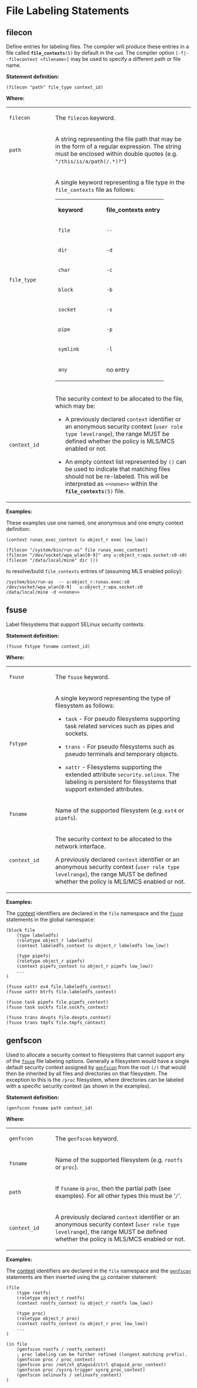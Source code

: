 File Labeling Statements
========================

filecon
-------

Define entries for labeling files. The compiler will produce these entries in a file called **`file_contexts`**`(5)` by default in the `cwd`. The compiler option `[-f|--filecontext <filename>]` may be used to specify a different path or file name.

**Statement definition:**

    (filecon "path" file_type context_id)

**Where:**

<table>
<colgroup>
<col width="25%" />
<col width="75%" />
</colgroup>
<tbody>
<tr class="odd">
<td align="left"><p><code>filecon</code></p></td>
<td align="left"><p>The <code>filecon</code> keyword.</p></td>
</tr>
<tr class="even">
<td align="left"><p><code>path</code></p></td>
<td align="left"><p>A string representing the file path that may be in the form of a regular expression. The string must be enclosed within double quotes (e.g. <code>&quot;/this/is/a/path(/.*)?&quot;</code>)</p></td>
</tr>
<tr class="odd">
<td align="left"><p><code>file_type</code></p></td>
<td align="left"><p>A single keyword representing a file type in the <code>file_contexts</code> file as follows:</p>
<table>
<colgroup>
<col width="44%" />
<col width="55%" />
</colgroup>
<tbody>
<tr class="odd">
<td align="left"><p><strong>keyword</strong></p></td>
<td align="left"><p><strong>file_contexts entry</strong></p></td>
</tr>
<tr class="even">
<td align="left"><p><code>file</code></p></td>
<td align="left"><p><code>--</code></p></td>
</tr>
<tr class="odd">
<td align="left"><p><code>dir</code></p></td>
<td align="left"><p><code>-d</code></p></td>
</tr>
<tr class="even">
<td align="left"><p><code>char</code></p></td>
<td align="left"><p><code>-c</code></p></td>
</tr>
<tr class="odd">
<td align="left"><p><code>block</code></p></td>
<td align="left"><p><code>-b</code></p></td>
</tr>
<tr class="even">
<td align="left"><p><code>socket</code></p></td>
<td align="left"><p><code>-s</code></p></td>
</tr>
<tr class="odd">
<td align="left"><p><code>pipe</code></p></td>
<td align="left"><p><code>-p</code></p></td>
</tr>
<tr class="even">
<td align="left"><p><code>symlink</code></p></td>
<td align="left"><p><code>-l</code></p></td>
</tr>
<tr class="odd">
<td align="left"><p><code>any</code></p></td>
<td align="left"><p>no entry</p></td>
</tr>
</tbody>
</table></td>
</tr>
<tr class="even">
<td align="left"><p><code>context_id</code></p></td>
<td align="left"><p>The security context to be allocated to the file, which may be:</p>
<ul>
<li><p>A previously declared <code>context</code> identifier or an anonymous security context (<code>user role type levelrange</code>), the range MUST be defined whether the policy is MLS/MCS enabled or not.</p></li>
<li><p>An empty context list represented by <code>()</code> can be used to indicate that matching files should not be re-labeled. This will be interpreted as <code>&lt;&lt;none&gt;&gt;</code> within the <strong><code>file_contexts</code></strong><code>(5)</code> file.</p></li>
</ul></td>
</tr>
</tbody>
</table>

**Examples:**

These examples use one named, one anonymous and one empty context definition:

    (context runas_exec_context (u object_r exec low_low))

    (filecon "/system/bin/run-as" file runas_exec_context)
    (filecon "/dev/socket/wpa_wlan[0-9]" any u:object_r:wpa.socket:s0-s0)
    (filecon "/data/local/mine" dir ())

to resolve/build `file_contexts` entries of (assuming MLS enabled policy):

    /system/bin/run-as  -- u:object_r:runas.exec:s0
    /dev/socket/wpa_wlan[0-9]   u:object_r:wpa.socket:s0
    /data/local/mine -d <<none>>

fsuse
-----

Label filesystems that support SELinux security contexts.

**Statement definition:**

    (fsuse fstype fsname context_id)

**Where:**

<table>
<colgroup>
<col width="25%" />
<col width="75%" />
</colgroup>
<tbody>
<tr class="odd">
<td align="left"><p><code>fsuse</code></p></td>
<td align="left"><p>The <code>fsuse</code> keyword.</p></td>
</tr>
<tr class="even">
<td align="left"><p><code>fstype</code></p></td>
<td align="left"><p>A single keyword representing the type of filesystem as follows:</p>
<ul>
<li><p><code>task</code> - For pseudo filesystems supporting task related services such as pipes and sockets.</p></li>
<li><p><code>trans</code> - For pseudo filesystems such as pseudo terminals and temporary objects.</p></li>
<li><p><code>xattr</code> - Filesystems supporting the extended attribute <code>security.selinux</code>. The labeling is persistent for filesystems that support extended attributes.</p></li>
</ul></td>
</tr>
<tr class="odd">
<td align="left"><p><code>fsname</code></p></td>
<td align="left"><p>Name of the supported filesystem (e.g. <code>ext4</code> or <code>pipefs</code>).</p></td>
</tr>
<tr class="even">
<td align="left"><p><code>context_id</code></p></td>
<td align="left"><p>The security context to be allocated to the network interface.</p>
<p>A previously declared <code>context</code> identifier or an anonymous security context (<code>user role type levelrange</code>), the range MUST be defined whether the policy is MLS/MCS enabled or not.</p></td>
</tr>
</tbody>
</table>

**Examples:**

The [context](#context) identifiers are declared in the `file` namespace and the [`fsuse`](cil_file_labeling_statements.md#fsuse) statements in the global namespace:

    (block file
        (type labeledfs)
        (roletype object_r labeledfs)
        (context labeledfs_context (u object_r labeledfs low_low))

        (type pipefs)
        (roletype object_r pipefs)
        (context pipefs_context (u object_r pipefs low_low))
        ...
    )

    (fsuse xattr ex4 file.labeledfs_context)
    (fsuse xattr btrfs file.labeledfs_context)

    (fsuse task pipefs file.pipefs_context)
    (fsuse task sockfs file.sockfs_context)

    (fsuse trans devpts file.devpts_context)
    (fsuse trans tmpfs file.tmpfs_context)

genfscon
--------

Used to allocate a security context to filesystems that cannot support any of the [`fsuse`](cil_file_labeling_statements.md#fsuse) file labeling options. Generally a filesystem would have a single default security context assigned by [`genfscon`](cil_file_labeling_statements.md#genfscon) from the root `(/)` that would then be inherited by all files and directories on that filesystem. The exception to this is the `/proc` filesystem, where directories can be labeled with a specific security context (as shown in the examples).

**Statement definition:**

    (genfscon fsname path context_id)

**Where:**

<table>
<colgroup>
<col width="25%" />
<col width="75%" />
</colgroup>
<tbody>
<tr class="odd">
<td align="left"><p><code>genfscon</code></p></td>
<td align="left"><p>The <code>genfscon</code> keyword.</p></td>
</tr>
<tr class="even">
<td align="left"><p><code>fsname</code></p></td>
<td align="left"><p>Name of the supported filesystem (e.g. <code>rootfs</code> or <code>proc</code>).</p></td>
</tr>
<tr class="odd">
<td align="left"><p><code>path</code></p></td>
<td align="left"><p>If <code>fsname</code> is <code>proc</code>, then the partial path (see examples). For all other types this must be ‘<code>/</code>’.</p></td>
</tr>
<tr class="even">
<td align="left"><p><code>context_id</code></p></td>
<td align="left"><p>A previously declared <code>context</code> identifier or an anonymous security context (<code>user role type levelrange</code>), the range MUST be defined whether the policy is MLS/MCS enabled or not.</p></td>
</tr>
</tbody>
</table>

**Examples:**

The [context](#context) identifiers are declared in the `file` namespace and the [`genfscon`](cil_file_labeling_statements.md#genfscon) statements are then inserted using the [`in`](cil_container_statements.md#in) container statement:

    (file
        (type rootfs)
        (roletype object_r rootfs)
        (context rootfs_context (u object_r rootfs low_low))

        (type proc)
        (roletype object_r proc)
        (context rootfs_context (u object_r proc low_low))
        ...
    )

    (in file
        (genfscon rootfs / rootfs_context)
        ; proc labeling can be further refined (longest matching prefix).
        (genfscon proc / proc_context)
        (genfscon proc /net/xt_qtaguid/ctrl qtaguid_proc_context)
        (genfscon proc /sysrq-trigger sysrq_proc_context)
        (genfscon selinuxfs / selinuxfs_context)
    )
